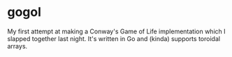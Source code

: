 # gogol

My first attempt at making a Conway's Game of Life implementation which I slapped together last night.
It's written in Go and (kinda) supports toroidal arrays.
